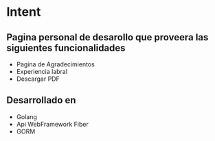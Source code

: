 # Intent
## Pagina personal de desarollo que proveera las siguientes funcionalidades

- Pagina de Agradecimientos
- Experiencia labral
- Descargar PDF

## Desarrollado en
- Golang
- Api WebFramework Fiber
- GORM